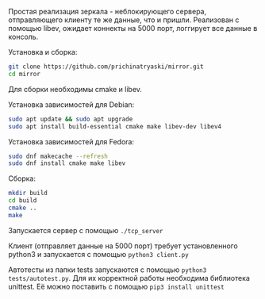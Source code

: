 Простая реализация зеркала - неблокирующего сервера, отправляющего клиенту те же данные, что и пришли.
Реализован с помощью libev, ожидает коннекты на 5000 порт, логгирует все данные в консоль. 

Установка и сборка:
```sh
git clone https://github.com/prichinatryaski/mirror.git
cd mirror
```
Для сборки необходимы cmake и libev.

Установка зависимостей для Debian:
```sh
sudo apt update && sudo apt upgrade
sudo apt install build-essential cmake make libev-dev libev4
```
Установка зависимостей для Fedora:
```sh
sudo dnf makecache --refresh
sudo dnf install cmake make libev
```
Сборка:
```sh
mkdir build
cd build
cmake ..
make
```

Запускается сервер с помощью `./tcp_server`

Клиент (отправляет данные на 5000 порт) требует установленного python3 и запускается с помощью `python3 client.py`

Автотесты из папки tests запускаются с помощью `python3 tests/autotest.py`. Для их корректной работы необходима библиотека unittest. Её можно поставить с помощью `pip3 install unittest`


